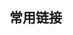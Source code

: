 ## 常用链接

[storcli64工具常用命令]: https://support.huawei.com/enterprise/zh/doc/EDOC1100048779/b0bd353e

[MegaRAID 9560-8i RAID卡storcli64工具下载链接（选择Management Software and Tools中的Latest Storcli for all OS进行下载）]: https://www.broadcom.com/products/storage/raid-controllers/megaraid-9560-8i

